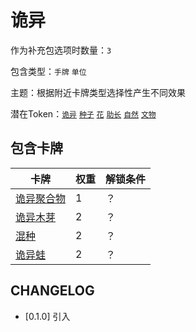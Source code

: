 # 诡异

作为补充包选项时数量：`3`

包含类型：`手牌` `单位`

主题：根据附近卡牌类型选择性产生不同效果

潜在Token：[`诡异`](诡异.md) [`种子`](种子.md) [`花`](花.md) [`助长`](助长.md) [`自然`](自然.md) [`文物`](文物.md)

## 包含卡牌

卡牌 | 权重 | 解锁条件
--- | --- | ---
[诡异聚合物](../卡牌/诡异聚合物.md) | 1 | ？
[诡异木芽](../卡牌/诡异木芽.md) | 2 | ？
[混种](../卡牌/混种.md) | 2 | ？
[诡异蛙](../卡牌/诡异蛙.md) | 2 | ？

## CHANGELOG

- [0.1.0] 引入

